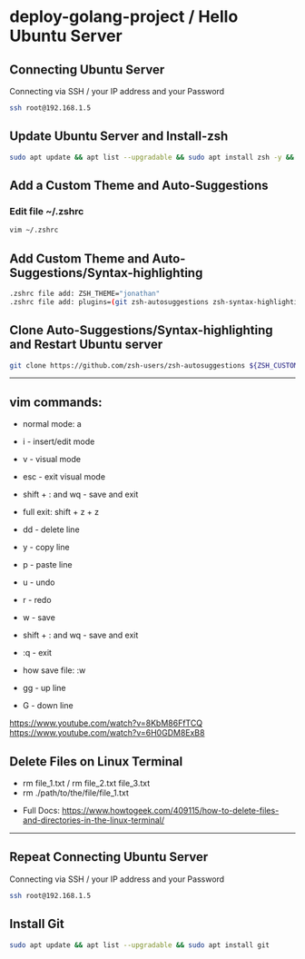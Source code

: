 # deploy-golang-project / Hello Ubuntu Server

## Connecting Ubuntu Server
Connecting via SSH / your IP address and your Password
```bash
ssh root@192.168.1.5
```

## Update Ubuntu Server and Install-zsh
```bash
sudo apt update && apt list --upgradable && sudo apt install zsh -y && zsh --version && sh -c "$(wget https://raw.github.com/ohmyzsh/ohmyzsh/master/tools/install.sh -O -)" 
```

## Add a Custom Theme and Auto-Suggestions
### Edit file ~/.zshrc
```bash
vim ~/.zshrc
```

## Add Custom Theme and Auto-Suggestions/Syntax-highlighting
```bash
.zshrc file add: ZSH_THEME="jonathan"
.zshrc file add: plugins=(git zsh-autosuggestions zsh-syntax-highlighting)
```

## Clone Auto-Suggestions/Syntax-highlighting and Restart Ubuntu server
```bash
git clone https://github.com/zsh-users/zsh-autosuggestions ${ZSH_CUSTOM:-~/.oh-my-zsh/custom}/plugins/zsh-autosuggestions && git clone https://github.com/zsh-users/zsh-syntax-highlighting.git ${ZSH_CUSTOM:-~/.oh-my-zsh/custom}/plugins/zsh-syntax-highlighting && sudo reboot
```

___________________

## vim commands:
- normal mode: a
- i - insert/edit mode
- v - visual mode
- esc - exit visual mode
- shift + : and wq - save and exit
- full exit: shift + z + z

- dd - delete line
- y - copy line
- p - paste line

- u - undo
- r - redo
- w - save
- shift + : and wq - save and exit
- :q - exit

- how save file: :w
- gg - up line
- G - down line

https://www.youtube.com/watch?v=8KbM86FfTCQ
https://www.youtube.com/watch?v=6H0GDM8ExB8

## Delete Files on Linux Terminal
* rm file_1.txt / rm file_2.txt file_3.txt
* rm ./path/to/the/file/file_1.txt

- Full Docs: https://www.howtogeek.com/409115/how-to-delete-files-and-directories-in-the-linux-terminal/
___________________

## Repeat Connecting Ubuntu Server
Connecting via SSH / your IP address and your Password
```bash
ssh root@192.168.1.5
```

## Install Git
```bash
sudo apt update && apt list --upgradable && sudo apt install git
```


